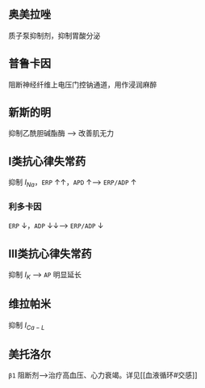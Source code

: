 ## 奥美拉唑

质子泵抑制剂，抑制胃酸分泌

## 普鲁卡因

阻断神经纤维上电压门控钠通道，用作浸润麻醉

## 新斯的明

抑制乙酰胆碱酯酶 --> 改善肌无力

## Ⅰ类抗心律失常药

抑制 $I_{Na}$，`ERP` ↑↑，`APD` ↑--> `ERP/ADP` ↑

### 利多卡因

`ERP` ↓，`ADP` ↓↓--> `ERP/ADP` ↓

## Ⅲ类抗心律失常药

抑制 $I_{K}$ --> `AP` 明显延长

## 维拉帕米

抑制 $I_{Ca-L}$
## 美托洛尔
`β1` 阻断剂-->治疗高血压、心力衰竭。详见[[血液循环#交感]]